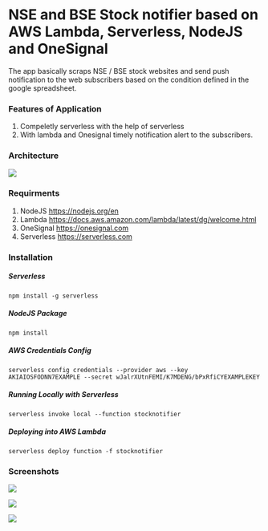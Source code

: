 # NSE and BSE Stock notifier based on AWS Lambda, Serverless, NodeJS and OneSignal

The app basically scraps NSE / BSE stock websites and send push notification to the web subscribers based on the condition defined in the google spreadsheet.

### Features of Application
1. Compeletly serverless with the help of serverless
2. With lambda and Onesignal timely notification alert to the subscribers.

### Architecture
[![](https://kaviyarasu7.github.io/lambda-stock-notifier/screenshots/stock-notifier-arch.png)](http://https://kaviyarasu7.github.io/lambda-stock-notifier/screenshots/stock-notifier-arch.png)

### Requirments
1. NodeJS https://nodejs.org/en
2. Lambda https://docs.aws.amazon.com/lambda/latest/dg/welcome.html
3. OneSignal https://onesignal.com
4. Serverless https://serverless.com

### Installation
##### Serverless
    npm install -g serverless
##### NodeJS Package 
    npm install
##### AWS Credentials Config
    serverless config credentials --provider aws --key AKIAIOSFODNN7EXAMPLE --secret wJalrXUtnFEMI/K7MDENG/bPxRfiCYEXAMPLEKEY
##### Running Locally with Serverless
    serverless invoke local --function stocknotifier
##### Deploying into AWS Lambda
    serverless deploy function -f stocknotifier

### Screenshots

[![](https://kaviyarasu7.github.io/lambda-stock-notifier/screenshots/stock-watch-list.PNG)](http://https://kaviyarasu7.github.io/lambda-stock-notifier/screenshots/stock-watch-list.PNG)

[![](https://kaviyarasu7.github.io/lambda-stock-notifier/screenshots/stocknotification-in-mobile.png)](http://https://kaviyarasu7.github.io/lambda-stock-notifier/screenshots/stocknotification-in-mobile.png)

[![](https://kaviyarasu7.github.io/lambda-stock-notifier/screenshots/stocknotification-in-desktop.PNG)](http://https://kaviyarasu7.github.io/lambda-stock-notifier/screenshots/stocknotification-in-desktop.PNG)
